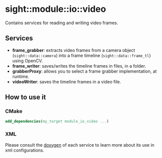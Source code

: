 # sight::module::io::video

Contains services for reading and writing video frames.

## Services

- **frame_grabber**: extracts video frames from a camera object (`sight::data::camera`) into a frame timeline (`sight::data::frame_tl`) using OpenCV.
- **frame_writer**: saves/writes the timeline frames in files, in a folder.
- **grabberProxy**: allows you to select a frame grabber implementation, at runtime.
- **videoWriter**: saves the timeline frames in a video file.

## How to use it

### CMake

```cmake
add_dependencies(my_target module_io_video ...)
```

### XML

Please consult the [doxygen](https://sight.pages.ircad.fr/sight) of each service to learn more about its use in xml configurations.